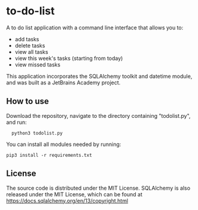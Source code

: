 # to-do-list

A to do list application with a command line interface that allows you to:

- add tasks
- delete tasks
- view all tasks
- view this week's tasks (starting from today)
- view missed tasks


This application incorporates the SQLAlchemy toolkit and datetime module, and was built as a JetBrains Academy project.


## How to use
Download the repository, navigate to the directory containing "todolist.py", and run:

```
  python3 todolist.py
```
You can install all modules needed by running:

```
pip3 install -r requirements.txt
```

## License
The source code is distributed under the MIT License.
SQLAlchemy is also released under the MIT License, which can be found at https://docs.sqlalchemy.org/en/13/copyright.html
